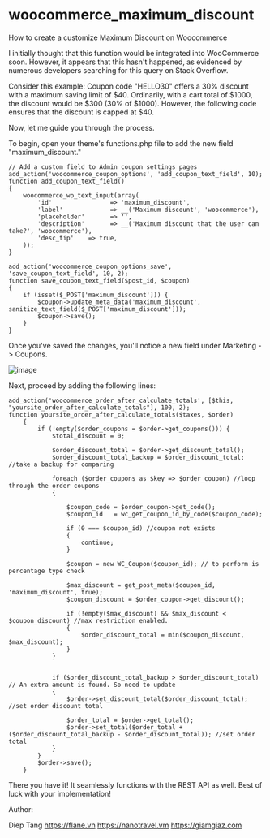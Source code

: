 # woocommerce_maximum_discount
How to create a customize Maximum Discount on Woocommerce

I initially thought that this function would be integrated into WooCommerce soon. However, it appears that this hasn't happened, as evidenced by numerous developers searching for this query on Stack Overflow.

Consider this example: Coupon code "HELLO30" offers a 30% discount with a maximum saving limit of $40. Ordinarily, with a cart total of $1000, the discount would be $300 (30% of $1000). However, the following code ensures that the discount is capped at $40.

Now, let me guide you through the process.

To begin, open your theme's functions.php file to add the new field "maximum_discount."

```
// Add a custom field to Admin coupon settings pages
add_action('woocommerce_coupon_options', 'add_coupon_text_field', 10);
function add_coupon_text_field()
{
    woocommerce_wp_text_input(array(
        'id'                => 'maximum_discount',
        'label'             => __('Maximum discount', 'woocommerce'),
        'placeholder'       => '',
        'description'       => __('Maximum discount that the user can take?', 'woocommerce'),
        'desc_tip'    => true,
    ));
}

add_action('woocommerce_coupon_options_save', 'save_coupon_text_field', 10, 2);
function save_coupon_text_field($post_id, $coupon)
{
    if (isset($_POST['maximum_discount'])) {
        $coupon->update_meta_data('maximum_discount', sanitize_text_field($_POST['maximum_discount']));
        $coupon->save();
    }
}

```

Once you've saved the changes, you'll notice a new field under Marketing -> Coupons.


![image](https://github.com/dieptang/woocommerce_maximum_discount/assets/7411097/5c0ae188-4c45-4683-8351-fda56f9302b8)


Next, proceed by adding the following lines:


```
add_action('woocommerce_order_after_calculate_totals', [$this, "yoursite_order_after_calculate_totals"], 100, 2);
function yoursite_order_after_calculate_totals($taxes, $order)
	{
		if (!empty($order_coupons = $order->get_coupons())) {
			$total_discount = 0;

			$order_discount_total = $order->get_discount_total();
			$order_discount_total_backup = $order_discount_total; //take a backup for comparing

			foreach ($order_coupons as $key => $order_coupon) //loop through the order coupons
			{

				$coupon_code = $order_coupon->get_code();
				$coupon_id   = wc_get_coupon_id_by_code($coupon_code);

				if (0 === $coupon_id) //coupon not exists
				{
					continue;
				}

				$coupon = new WC_Coupon($coupon_id); // to perform is percentage type check 

				$max_discount = get_post_meta($coupon_id, 'maximum_discount', true);
				$coupon_discount = $order_coupon->get_discount();

				if (!empty($max_discount) && $max_discount < $coupon_discount) //max restriction enabled.
				{
					$order_discount_total = min($coupon_discount, $max_discount); 
				}
			}


			if ($order_discount_total_backup > $order_discount_total) // An extra amount is found. So need to update
			{
				$order->set_discount_total($order_discount_total); //set order discount total

				$order_total = $order->get_total();
				$order->set_total($order_total + ($order_discount_total_backup - $order_discount_total)); //set order total
			}
		}
		$order->save();
	}
```

There you have it! It seamlessly functions with the REST API as well. Best of luck with your implementation!


Author: 

Diep Tang
https://flane.vn
https://nanotravel.vm
https://giamgiaz.com
